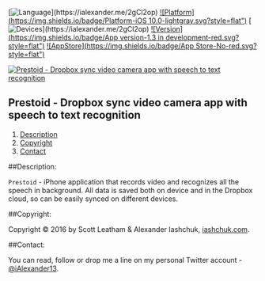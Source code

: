 [![Language](https://img.shields.io/badge/Swift-3.0-orange.svg?style=flat")](https://ialexander.me/2gCl2op)
[![Platform](https://img.shields.io/badge/Platform-iOS 10.0-lightgray.svg?style=flat")](https://ialexander.me/2gCl2op)
[![Devices](https://img.shields.io/badge/Devices-iPhone-DAA522.svg?style=flat")](https://ialexander.me/2gCl2op)
[![Version](https://img.shields.io/badge/App version-1.3 in development-red.svg?style=flat")](https://ialexander.me/2gCl2op)
[![AppStore](https://img.shields.io/badge/App Store-No-red.svg?style=flat")](https://ialexander.me/2gCl2op)

[![Prestoid - Dropbox sync video camera app with speech to text recognition](https://raw.githubusercontent.com/iAlexander/Prestoid/master/Header.jpg)](https://ialexander.me/2gCl2op)

## Prestoid - Dropbox sync video camera app with speech to text recognition
1. [Description](#description)
2. [Copyright](#copyright)
3. [Contact](#contact)

##<a name="description">Description:</a>

```Prestoid``` - iPhone application that records video and recognizes all the speech in background. All data is saved both on device and in the Dropbox cloud, so can be easily synced on different devices.

##<a name="copyright">Copyright:</a>

Copyright © 2016 by Scott Leatham & Alexander Iashchuk, <a href="https://iashchuk.com">iashchuk.com</a>.

##<a name="contact">Contact:</a>

You can read, follow or drop me a line on my personal Twitter account - [@iAlexander13](https://twitter.com/iAlexander13).
